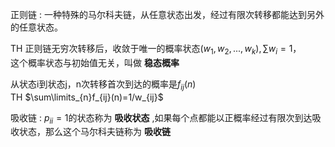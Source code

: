 正则链
:    一种特殊的马尔科夫链，从任意状态出发，经过有限次转移都能达到另外的任意状态。


TH
正则链无穷次转移后，收敛于唯一的概率状态$(w_1,w_2,...,w_k),\sum w_i =1$，  
这个概率状态与初始值无关，叫做 **稳态概率**


从状态i到状态j，n次转移首次到达的概率是$f_{ij}(n)$  
TH $\sum\limits_{n}f_{ij}(n)=1/w_{ij}$  


吸收链
:    $p_{ii}=1$的状态称为 **吸收状态** ,如果每个点都能以正概率经过有限次到达吸收状态，那么这个马尔科夫链称为 **吸收链** 
